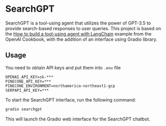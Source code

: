 # SearchGPT

SearchGPT is a tool-using agent that utilizes the power of GPT-3.5 to provide search-based responses to user queries. This project is based on the [How to build a tool-using agent with LangChain](https://github.com/openai/openai-cookbook/blob/main/examples/How_to_build_a_tool-using_agent_with_Langchain.ipynb) example from the OpenAI Cookbook, with the addition of an interface using Gradio library.

## Usage

You need to obtain API keys and put them into `.env` file

```
OPENAI_API_KEY=sk-***
PINECONE_API_KEY=***
PINECONE_ENVIRONMENT=northamerica-northeast1-gcp
SERPAPI_API_KEY=***
```

To start the SearchGPT interface, run the following command:

```sh
gradio searchgpt
```

This will launch the Gradio web interface for the SearchGPT chatbot.
